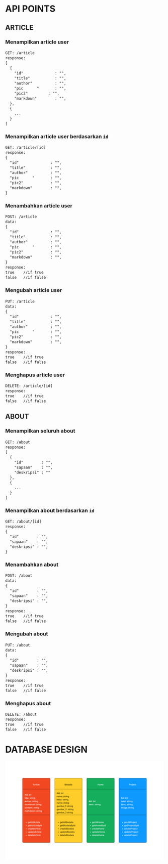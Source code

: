 # API POINTS



## ARTICLE

### Menampilkan article user
```
GET: /article
response:
[
  {
    "id"              : "",
    "title"           : "",
    "author"          : "",
    "pic      "       : "",
    "pic2"         : "",
    "markdown"        : "",
  },
  {
    ...
  }
]
```
### Menampilkan article user berdasarkan ```id```
```
GET: /article/[id]
response:
{
  "id"              : "",
  "title"           : "",
  "author"          : "",
  "pic      "       : "",
  "pic2"            : "",
  "markdown"        : "",
}
```
### Menambahkan article user
```
POST: /article
data:
{
  "id"              : "",
  "title"           : "",
  "author"          : "",
  "pic      "       : "",
  "pic2"            : "",
  "markdown"        : "",
}
response:
true    //if true
false   //if false
```
### Mengubah article user
```
PUT: /article
data:
{
  "id"              : "",
  "title"           : "",
  "author"          : "",
  "pic      "       : "",
  "pic2"            : "",
  "markdown"        : "",
}
response:
true    //if true
false   //if false
```
### Menghapus article user
```
DELETE: /article/[id]
response:
true    //if true
false   //if false
```
## ABOUT
### Menampilkan seluruh about
```
GET: /about
response:
[
  {
    "id"        : "",
    "sapaan"    : "",
    "deskripsi" : ""
  },
  {
    ...
  }
]
```
### Menampilkan about berdasarkan ```id```
```
GET: /about/[id]
response:
{
  "id"        : "",
  "sapaan"    : "",
  "deskripsi" : "",
}
```
### Menambahkan about
```
POST: /about
data:
{
  "id"        : "",
  "sapaan"    : "",
  "deskripsi" : "",
}
response:
true    //if true
false   //if false
```
### Mengubah about
```
PUT: /about
data:
{
  "id"        : "",
  "sapaan"    : "",
  "deskripsi" : "",
}
response:
true    //if true
false   //if false
```
### Menghapus about
```
DELETE: /about
response:
true    //if true
false   //if false
```

# DATABASE DESIGN
![Design Database](https://raw.githubusercontent.com/HerdianAziz/tekweb2022/main/article/Design%20API.png)
